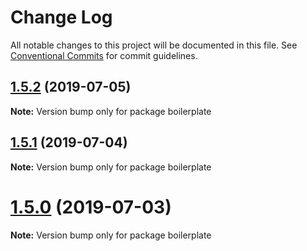 # Change Log

All notable changes to this project will be documented in this file.
See [Conventional Commits](https://conventionalcommits.org) for commit guidelines.

## [1.5.2](https://github.com/jaccomeijer/wheelroom/compare/boilerplate@1.5.1...boilerplate@1.5.2) (2019-07-05)

**Note:** Version bump only for package boilerplate





## [1.5.1](https://github.com/jaccomeijer/wheelroom/compare/boilerplate@1.5.0...boilerplate@1.5.1) (2019-07-04)

**Note:** Version bump only for package boilerplate





# [1.5.0](https://github.com/jaccomeijer/wheelroom/compare/boilerplate@1.4.21...boilerplate@1.5.0) (2019-07-03)

**Note:** Version bump only for package boilerplate
